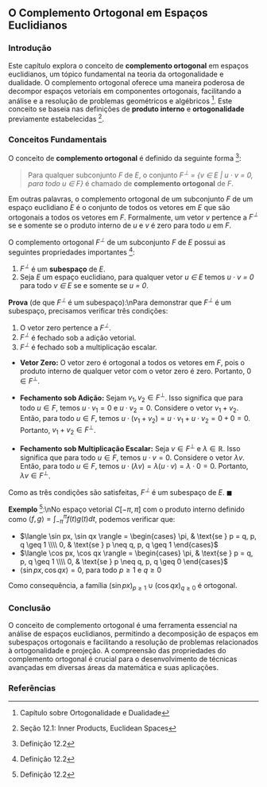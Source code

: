 ## O Complemento Ortogonal em Espaços Euclidianos

### Introdução
Este capítulo explora o conceito de **complemento ortogonal** em espaços euclidianos, um tópico fundamental na teoria da ortogonalidade e dualidade. O complemento ortogonal oferece uma maneira poderosa de decompor espaços vetoriais em componentes ortogonais, facilitando a análise e a resolução de problemas geométricos e algébricos [^1]. Este conceito se baseia nas definições de **produto interno** e **ortogonalidade** previamente estabelecidas [^437].

### Conceitos Fundamentais
O conceito de **complemento ortogonal** é definido da seguinte forma [^447]:
> Para qualquer subconjunto *F* de *E*, o conjunto *F<sup>⊥</sup> = {v ∈ E | u · v = 0, para todo u ∈ F}* é chamado de **complemento ortogonal** de *F*.

Em outras palavras, o complemento ortogonal de um subconjunto *F* de um espaço euclidiano *E* é o conjunto de todos os vetores em *E* que são ortogonais a todos os vetores em *F*. Formalmente, um vetor *v* pertence a *F<sup>⊥</sup>* se e somente se o produto interno de *u* e *v* é zero para todo *u* em *F*.

O complemento ortogonal *F<sup>⊥</sup>* de um subconjunto *F* de *E* possui as seguintes propriedades importantes [^447]:
1.  *F<sup>⊥</sup>* é um **subespaço** de *E*.
2.  Seja *E* um espaço euclidiano, para qualquer vetor *u ∈ E* temos *u · v = 0* para todo *v ∈ E* se e somente se *u = 0*.

**Prova** (de que *F<sup>⊥</sup>* é um subespaço):\nPara demonstrar que *F<sup>⊥</sup>* é um subespaço, precisamos verificar três condições:

1.  O vetor zero pertence a *F<sup>⊥</sup>*.
2.  *F<sup>⊥</sup>* é fechado sob a adição vetorial.
3.  *F<sup>⊥</sup>* é fechado sob a multiplicação escalar.

*   **Vetor Zero:** O vetor zero é ortogonal a todos os vetores em *F*, pois o produto interno de qualquer vetor com o vetor zero é zero. Portanto, $0 \in F^{\perp}$.

*   **Fechamento sob Adição:** Sejam $v_1, v_2 \in F^{\perp}$. Isso significa que para todo $u \in F$, temos $u \cdot v_1 = 0$ e $u \cdot v_2 = 0$. Considere o vetor $v_1 + v_2$. Então, para todo $u \in F$, temos $u \cdot (v_1 + v_2) = u \cdot v_1 + u \cdot v_2 = 0 + 0 = 0$. Portanto, $v_1 + v_2 \in F^{\perp}$.

*   **Fechamento sob Multiplicação Escalar:** Seja $v \in F^{\perp}$ e $\lambda \in \mathbb{R}$. Isso significa que para todo $u \in F$, temos $u \cdot v = 0$. Considere o vetor $\lambda v$. Então, para todo $u \in F$, temos $u \cdot (\lambda v) = \lambda (u \cdot v) = \lambda \cdot 0 = 0$. Portanto, $\lambda v \in F^{\perp}$.

Como as três condições são satisfeitas, *F<sup>⊥</sup>* é um subespaço de *E*. $\blacksquare$

**Exemplo** [^447]:\nNo espaço vetorial $C[-\pi, \pi]$ com o produto interno definido como $\langle f, g \rangle = \int_{-\pi}^{\pi} f(t)g(t) dt$, podemos verificar que:

*   $\langle \sin px, \sin qx \rangle = \begin{cases} \pi, & \text{se } p = q, p, q \geq 1 \\\\ 0, & \text{se } p \neq q, p, q \geq 1 \end{cases}$
*   $\langle \cos px, \cos qx \rangle = \begin{cases} \pi, & \text{se } p = q, p, q \geq 1 \\\\ 0, & \text{se } p \neq q, p, q \geq 0 \end{cases}$
*   $\langle \sin px, \cos qx \rangle = 0$, para todo $p \geq 1$ e $q \geq 0$

Como consequência, a família $(\sin px)_{p \geq 1} \cup (\cos qx)_{q \geq 0}$ é ortogonal.

### Conclusão
O conceito de complemento ortogonal é uma ferramenta essencial na análise de espaços euclidianos, permitindo a decomposição de espaços em subespaços ortogonais e facilitando a resolução de problemas relacionados à ortogonalidade e projeção. A compreensão das propriedades do complemento ortogonal é crucial para o desenvolvimento de técnicas avançadas em diversas áreas da matemática e suas aplicações.

### Referências
[^1]: Capítulo sobre Ortogonalidade e Dualidade
[^437]: Seção 12.1: Inner Products, Euclidean Spaces
[^447]: Definição 12.2
<!-- END -->